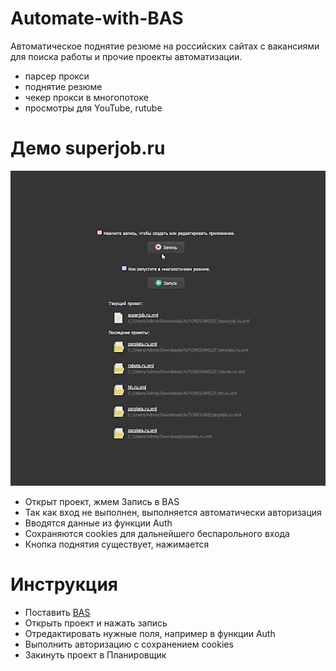 # Automate-with-BAS
Автоматическое поднятие резюме на российских сайтах с вакансиями для поиска работы и прочие проекты автоматизации.

- парсер прокси
- поднятие резюме
- чекер прокси в многопотоке
- просмотры для YouTube, rutube

# Демо superjob.ru
<p align="center">
  <img src="res/demo.gif">
</p>

- Открыт проект, жмем Запись в BAS
- Так как вход не выполнен, выполняется автоматически авторизация
- Вводятся данные из функции Auth
- Сохраняются cookies для дальнейшего беспарольного входа
- Кнопка поднятия существует, нажимается
# Инструкция
- Поставить [BAS](https://bablosoft.com/shop/BrowserAutomationStudio)
- Открыть проект и нажать запись
- Отредактировать нужные поля, например в функции Auth
- Выполнить авторизацию с сохранением cookies
- Закинуть проект в Планировщик
